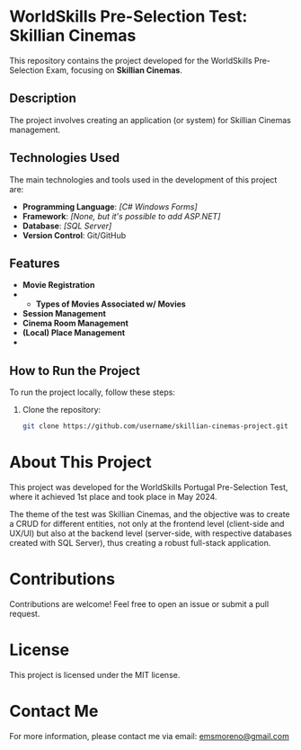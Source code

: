 # WorldSkills Pre-Selection Test: Skillian Cinemas

This repository contains the project developed for the WorldSkills Pre-Selection Exam, focusing on **Skillian Cinemas**.

## Description

The project involves creating an application (or system) for Skillian Cinemas management.

## Technologies Used

The main technologies and tools used in the development of this project are:

- **Programming Language**: _[C# Windows Forms]_
- **Framework**: _[None, but it's possible to add ASP.NET]_
- **Database**: _[SQL Server]_
- **Version Control**: Git/GitHub

## Features

- **Movie Registration**
- - **Types of Movies Associated w/ Movies**
- **Session Management**
- **Cinema Room Management**
- **(Local) Place Management**
- 
## How to Run the Project

To run the project locally, follow these steps:

1. Clone the repository:
   ```bash
   git clone https://github.com/username/skillian-cinemas-project.git

# About This Project
This project was developed for the WorldSkills Portugal Pre-Selection Test, where it achieved 1st place and took place in May 2024.

The theme of the test was Skillian Cinemas, and the objective was to create a CRUD for different entities, not only at the frontend level (client-side and UX/UI) but also at the backend level (server-side, with respective databases created with SQL Server), thus creating a robust full-stack application.

# Contributions
Contributions are welcome! Feel free to open an issue or submit a pull request.

# License
This project is licensed under the MIT license.

# Contact Me
For more information, please contact me via email: emsmoreno@gmail.com
